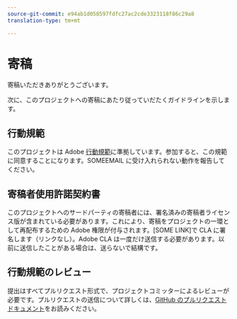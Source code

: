 ```yaml
---
source-git-commit: e94ab1d058597fdfc27ac2cde3323118f86c29a8
translation-type: tm+mt

---
```

# 寄稿


寄稿いただきありがとうございます。

次に、このプロジェクトへの寄稿にあたり従っていだたくガイドラインを示します。

## 行動規範

このプロジェクトは Adobe [行動規範](https://git.corp.adobe.com/OpenSourceAdvisoryBoard/starter-repo/blob/master/CODE_OF_CONDUCT.md)に準拠しています。参加すると、この規範に同意することになります。SOMEEMAIL に受け入れられない動作を報告してください。

## 寄稿者使用許諾契約書

このプロジェクトへのサードパーティの寄稿者には、署名済みの寄稿者ライセンス版が含まれている必要があります。これにより、寄稿をプロジェクトの一環として再配布するための Adobe 権限が付与されます。[SOME LINK]で CLA に署名します（リンクなし）。Adobe CLA は一度だけ送信する必要があります。以前に送信したことがある場合は、送らないで結構です。

## 行動規範のレビュー

提出はすべてプルリクエスト形式で、プロジェクトコミッターによるレビューが必要です。プルリクエストの送信について詳しくは、[GitHub のプルリクエストドキュメント](https://help.github.com/articles/about-pull-requests/)をお読みください。
